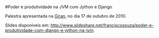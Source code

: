 #Poder e produtividade na JVM com Jython e Django

Palestra apresentada na [Giran](http://www.giran.com.br "Giran"), no dia 17 de outubro de 2010.

Slides disponíveis em: <http://www.slideshare.net/franciscosouza/poder-e-produtividade-com-django-e-jython-na-jvm>.
